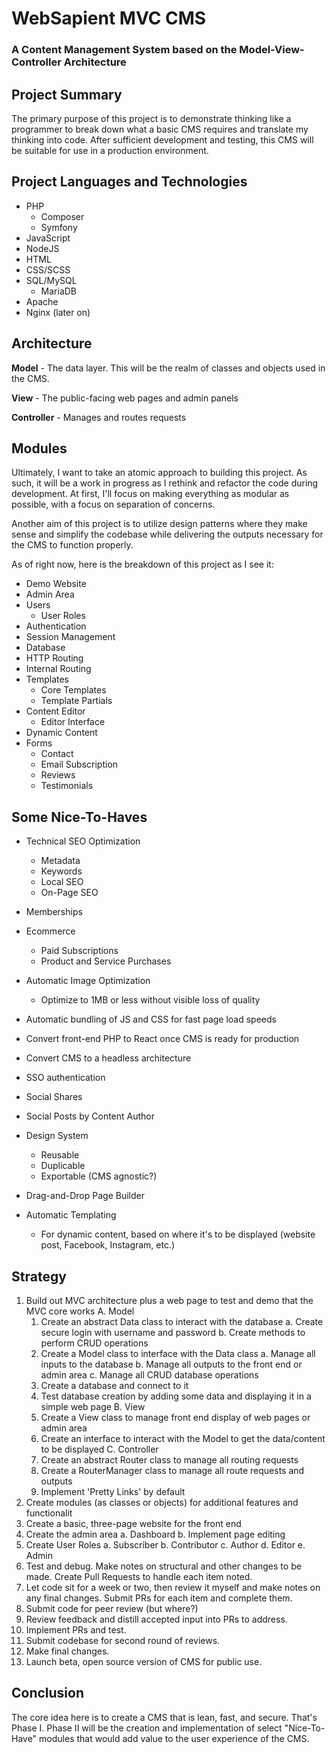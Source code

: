 # WebSapient MVC CMS
### A Content Management System based on the Model-View-Controller Architecture

## Project Summary
The primary purpose of this project is to demonstrate thinking like a programmer to break down what a basic CMS requires and translate my thinking into code. After sufficient development and testing, this CMS will be suitable for use in a production environment. 


## Project Languages and Technologies
- PHP
  - Composer
  - Symfony
- JavaScript
-  NodeJS
- HTML
- CSS/SCSS
- SQL/MySQL
  - MariaDB
- Apache
- Nginx (later on)


## Architecture
**Model** - The data layer. This will be the realm of classes and objects used in the CMS.

**View** - The public-facing web pages and admin panels

**Controller** - Manages and routes requests


## Modules
Ultimately, I want to take an atomic approach to building this project. As such, it will be a work in progress as I rethink and refactor the code during development. At first, I'll focus on making everything as modular as possible, with a focus on separation of concerns. 

Another aim of this project is to utilize design patterns where they make sense and simplify the codebase while delivering the outputs necessary for the CMS to function properly. 

As of right now, here is the breakdown of this project as I see it: 

- Demo Website
- Admin Area
- Users
  - User Roles
- Authentication
- Session Management
- Database
- HTTP Routing
- Internal Routing
- Templates
  - Core Templates
  - Template Partials
- Content Editor
  - Editor Interface
- Dynamic Content
- Forms
  - Contact
  - Email Subscription
  - Reviews
  - Testimonials

## Some Nice-To-Haves
- Technical SEO Optimization
  - Metadata
  - Keywords
  - Local SEO
  - On-Page SEO
 
- Memberships
- Ecommerce
  - Paid Subscriptions
  - Product and Service Purchases
 
- Automatic Image Optimization
  - Optimize to 1MB or less without visible loss of quality
 
- Automatic bundling of JS and CSS for fast page load speeds

- Convert front-end PHP to React once CMS is ready for production

- Convert CMS to a headless architecture

- SSO authentication

- Social Shares

- Social Posts by Content Author

- Design System
  - Reusable
  - Duplicable
  - Exportable (CMS agnostic?)
 
- Drag-and-Drop Page Builder

- Automatic Templating
  - For dynamic content, based on where it's to be displayed (website post, Facebook, Instagram, etc.)
 
## Strategy
1. Build out MVC architecture plus a web page to test and demo that the MVC core works
   A. Model
      1. Create an abstract Data class to interact with the database
         a. Create secure login with username and password
         b. Create methods to perform CRUD operations
      3. Create a Model class to interface with the Data class
         a. Manage all inputs to the database
         b. Manage all outputs to the front end or admin area
         c. Manage all CRUD database operations
     4. Create a database and connect to it
     5. Test database creation by adding some data and displaying it in a simple web page
   B. View
      1. Create a View class to manage front end display of web pages or admin area
      2. Create an interface to interact with the Model to get the data/content to be displayed
   C. Controller
      1. Create an abstract Router class to manage all routing requests
      2. Create a RouterManager class to manage all route requests and outputs
      3. Implement 'Pretty Links' by default
2. Create modules (as classes or objects) for additional features and functionalit  
3. Create a basic, three-page website for the front end
4. Create the admin area
   a. Dashboard
   b. Implement page editing
5. Create User Roles
   a. Subscriber
   b. Contributor
   c. Author
   d. Editor
   e. Admin
6. Test and debug. Make notes on structural and other changes to be made. Create Pull Requests to handle each item noted.
7. Let code sit for a week or two, then review it myself and make notes on any final changes. Submit PRs for each item and complete them.
8. Submit code for peer review (but where?)
9. Review feedback and distill accepted input into PRs to address.
10. Implement PRs and test.
11. Submit codebase for second round of reviews.
12. Make final changes.
13. Launch beta, open source version of CMS for public use.

## Conclusion
The core idea here is to create a CMS that is lean, fast, and secure. That's Phase I. Phase II will be the creation and implementation of select "Nice-To-Have" modules that would add value to the user experience of the CMS. 
